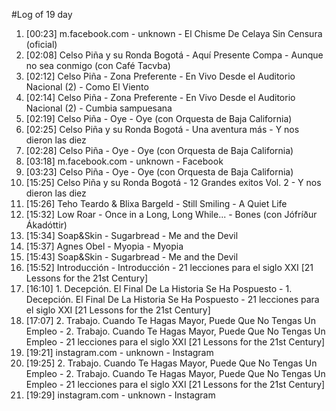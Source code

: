 #Log of 19 day

1. [00:23] m.facebook.com - unknown - El Chisme De Celaya Sin Censura (oficial)
1. [02:08] Celso Piña y su Ronda Bogotá - Aquí Presente Compa - Aunque no sea conmigo (con Café Tacvba)
1. [02:12] Celso Piña - Zona Preferente - En Vivo Desde el Auditorio Nacional (2) - Como El Viento
1. [02:14] Celso Piña - Zona Preferente - En Vivo Desde el Auditorio Nacional (2) - Cumbia sampuesana
1. [02:19] Celso Piña - Oye - Oye (con Orquesta de Baja California)
1. [02:25] Celso Piña y su Ronda Bogotá - Una aventura más - Y nos dieron las diez
1. [02:28] Celso Piña - Oye - Oye (con Orquesta de Baja California)
1. [03:18] m.facebook.com - unknown - Facebook
1. [03:23] Celso Piña - Oye - Oye (con Orquesta de Baja California)
1. [15:25] Celso Piña y su Ronda Bogotá - 12 Grandes exitos Vol. 2 - Y nos dieron las diez
1. [15:26] Teho Teardo & Blixa Bargeld - Still Smiling - A Quiet Life
1. [15:32] Low Roar - Once in a Long, Long While... - Bones (con Jófríður Ákadóttir)
1. [15:34] Soap&Skin - Sugarbread - Me and the Devil
1. [15:37] Agnes Obel - Myopia - Myopia
1. [15:43] Soap&Skin - Sugarbread - Me and the Devil
1. [15:52] Introducción - Introducción - 21 lecciones para el siglo XXI [21 Lessons for the 21st Century]
1. [16:10] 1. Decepción. El Final De La Historia Se Ha Pospuesto - 1. Decepción. El Final De La Historia Se Ha Pospuesto - 21 lecciones para el siglo XXI [21 Lessons for the 21st Century]
1. [17:07] 2. Trabajo. Cuando Te Hagas Mayor, Puede Que No Tengas Un Empleo - 2. Trabajo. Cuando Te Hagas Mayor, Puede Que No Tengas Un Empleo - 21 lecciones para el siglo XXI [21 Lessons for the 21st Century]
1. [19:21] instagram.com - unknown - Instagram
1. [19:25] 2. Trabajo. Cuando Te Hagas Mayor, Puede Que No Tengas Un Empleo - 2. Trabajo. Cuando Te Hagas Mayor, Puede Que No Tengas Un Empleo - 21 lecciones para el siglo XXI [21 Lessons for the 21st Century]
1. [19:29] instagram.com - unknown - Instagram

